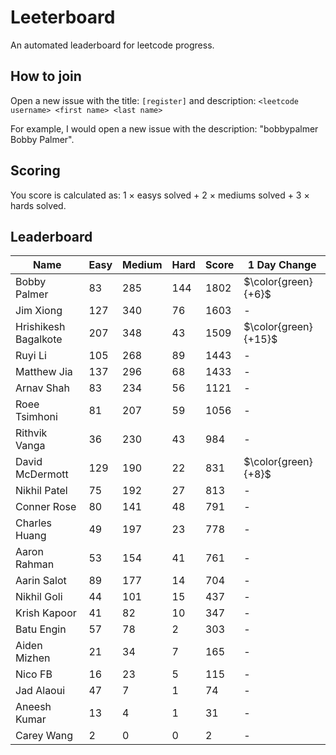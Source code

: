 # Leeterboard

An automated leaderboard for leetcode progress.

## How to join

Open a new issue with the title: `[register]` and description:
`<leetcode username> <first name> <last name>`

For example, I would open a new issue with the description: "bobbypalmer Bobby Palmer".

## Scoring

You score is calculated as:
1 $\times$ easys solved + 2 $\times$ mediums solved + 3 $\times$ hards solved.

## Leaderboard
| Name | Easy | Medium | Hard | Score | 1 Day Change |
| --- | --- | --- | --- | --- | --- |
| Bobby Palmer | 83 | 285 | 144 | 1802 | $\color{green}{+6}$ |
| Jim Xiong | 127 | 340 | 76 | 1603 | - |
| Hrishikesh Bagalkote | 207 | 348 | 43 | 1509 | $\color{green}{+15}$ |
| Ruyi Li | 105 | 268 | 89 | 1443 | - |
| Matthew Jia | 137 | 296 | 68 | 1433 | - |
| Arnav Shah | 83 | 234 | 56 | 1121 | - |
| Roee Tsimhoni | 81 | 207 | 59 | 1056 | - |
| Rithvik Vanga | 36 | 230 | 43 | 984 | - |
| David McDermott | 129 | 190 | 22 | 831 | $\color{green}{+8}$ |
| Nikhil Patel | 75 | 192 | 27 | 813 | - |
| Conner Rose | 80 | 141 | 48 | 791 | - |
| Charles Huang | 49 | 197 | 23 | 778 | - |
| Aaron Rahman | 53 | 154 | 41 | 761 | - |
| Aarin Salot | 89 | 177 | 14 | 704 | - |
| Nikhil Goli | 44 | 101 | 15 | 437 | - |
| Krish Kapoor | 41 | 82 | 10 | 347 | - |
| Batu Engin | 57 | 78 | 2 | 303 | - |
| Aiden Mizhen | 21 | 34 | 7 | 165 | - |
| Nico FB | 16 | 23 | 5 | 115 | - |
| Jad Alaoui | 47 | 7 | 1 | 74 | - |
| Aneesh Kumar | 13 | 4 | 1 | 31 | - |
| Carey Wang | 2 | 0 | 0 | 2 | - |
